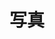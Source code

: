 ---
layout: post-list
title: 写真
lang: en
cover_url: https://ww1.sinaimg.cn/mw1024/82f67cfdgw1f70pspxua4j21kw0w0wt0.jpg
position: 2
navlevel: header
navtitle: Shashin
filter:
  - by_category: photo
---